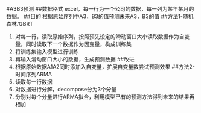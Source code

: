 #A3B3预测
##数据格式
excel，每一行为一个公司的数据，每一列为某年某月的数据。
##目的
根据原始序列中A3，B3的值预测未来A3，B3的值
##方法1-随机森林/GBRT
1. 对每一行，读取原始序列，按照预先设定的滑动窗口大小读取数据作为自变量，同时读取下一个数据作为因变量，构成训练集
2. 将训练集输入模型进行训练
3. 再输入滑动窗口大小的数据，生成预测数据
##改进
1. 根据原始数据A1A2同时添加入自变量，扩展自变量数尝试预测效果
##方法2-时间序列ARMA
1. 读取每一行数据
2. 对数据进行分解，decompose分为3个分量
3. 分别对每个分量进行ARMA拟合，利用模型已有的预测方法得到未来的结果再相加
